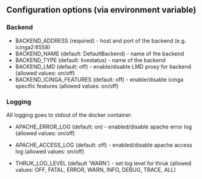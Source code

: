 


## Configuration options (via environment variable)

### Backend

* BACKEND_ADDRESS (required) - host and port of the backend (e.g. icinga2:6558)
* BACKEND_NAME (default: DefaultBackend) - name of the backend
* BACKEND_TYPE (default: livestatus) - name of the backend
* BACKEND_LMD (default: off) - enable/disable LMD proxy for backend
  (allowed values: on/off)
* BACKEND_ICINGA_FEATURES (default: off) - enable/disable icinga specific features
  (allowed values: on/off)

### Logging

All logging goes to stdout of the docker container.

* APACHE_ERROR_LOG (default: on) - enabled/disable apache error log
  (allowed values: on/off)

* APACHE_ACCESS_LOG (default: off) - enabled/disable apache access log
  (allowed values: on/off)

* THRUK_LOG_LEVEL (default 'WARN') - set log level for thruk
  (allowed values:  OFF, FATAL, ERROR, WARN, INFO, DEBUG, TRACE, ALL)
